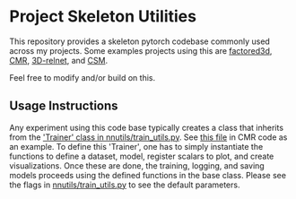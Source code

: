 # Project Skeleton Utilities
This repository provides a skeleton pytorch codebase commonly used across my projects. Some examples projects using this are [factored3d](https://github.com/shubhtuls/factored3d), [CMR](https://github.com/akanazawa/cmr/), [3D-relnet](https://github.com/nileshkulkarni/relative3d), and [CSM](https://nileshkulkarni.github.io/csm/).

Feel free to modify and/or build on this.

## Usage Instructions
Any experiment using this code base typically creates a class that inherits from the ['Trainer' class in nnutils/train_utils.py](https://github.com/shubhtuls/project_skeleton/blob/master/nnutils/train_utils.py#L60). See [this file](https://github.com/akanazawa/cmr/blob/master/experiments/shape.py) in CMR code as an example. To define this 'Trainer', one has to simply instantiate the functions to define a dataset, model, register scalars to plot, and create visualizations. Once these are done, the training, logging, and saving models proceeds using the defined functions in the base class. Please see the flags in [nnutils/train_utils.py](https://github.com/shubhtuls/project_skeleton/blob/master/nnutils/train_utils.py) to see the default parameters.
